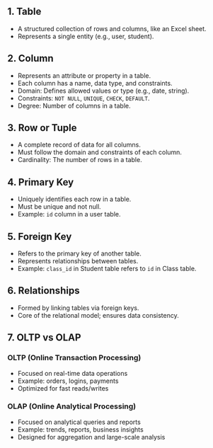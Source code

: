 ## 1. Table

- A structured collection of rows and columns, like an Excel sheet.
- Represents a single entity (e.g., user, student).

## 2. Column

- Represents an attribute or property in a table.
- Each column has a name, data type, and constraints.
- Domain: Defines allowed values or type (e.g., date, string).
- Constraints: `NOT NULL`, `UNIQUE`, `CHECK`, `DEFAULT`.
- Degree: Number of columns in a table.

## 3. Row or Tuple

- A complete record of data for all columns.
- Must follow the domain and constraints of each column.
- Cardinality: The number of rows in a table.

## 4. Primary Key

- Uniquely identifies each row in a table.
- Must be unique and not null.
- Example: `id` column in a user table.

## 5. Foreign Key

- Refers to the primary key of another table.
- Represents relationships between tables.
- Example: `class_id` in Student table refers to `id` in Class table.

## 6. Relationships

- Formed by linking tables via foreign keys.
- Core of the relational model; ensures data consistency.

## 7. OLTP vs OLAP

### OLTP (Online Transaction Processing)

- Focused on real-time data operations
- Example: orders, logins, payments
- Optimized for fast reads/writes

### OLAP (Online Analytical Processing)

- Focused on analytical queries and reports
- Example: trends, reports, business insights
- Designed for aggregation and large-scale analysis
